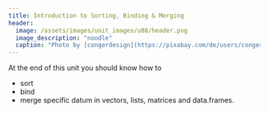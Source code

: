 ```yaml
---
title: Introduction to Sorting, Binding & Merging
header:
  image: /assets/images/unit_images/u08/header.png
  image_description: "noodle"
  caption: "Photo by [congerdesign](https://pixabay.com/de/users/congerdesign-509903/?utm_source=link-attribution&utm_medium=referral&utm_campaign=image&utm_content=1312384) [from Pixabay](https://pixabay.com/de/?utm_source=link-attribution&utm_medium=referral&utm_campaign=image&utm_content=1312384)"
---
```


At the end of this unit you should know how to
* sort
* bind
* merge
specific datum in vectors, lists, matrices and data.frames.
